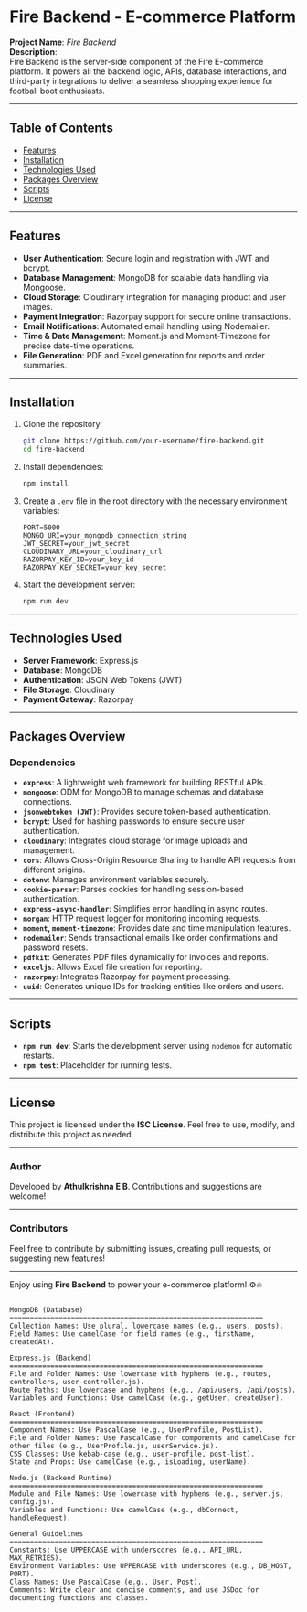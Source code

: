 
# **Fire Backend - E-commerce Platform**  
**Project Name**: *Fire Backend*  
**Description**:  
Fire Backend is the server-side component of the Fire E-commerce platform. It powers all the backend logic, APIs, database interactions, and third-party integrations to deliver a seamless shopping experience for football boot enthusiasts.

---

## **Table of Contents**  
- [Features](#features)  
- [Installation](#installation)  
- [Technologies Used](#technologies-used)  
- [Packages Overview](#packages-overview)  
- [Scripts](#scripts)  
- [License](#license)

---

## **Features**  
- **User Authentication**: Secure login and registration with JWT and bcrypt.  
- **Database Management**: MongoDB for scalable data handling via Mongoose.  
- **Cloud Storage**: Cloudinary integration for managing product and user images.  
- **Payment Integration**: Razorpay support for secure online transactions.  
- **Email Notifications**: Automated email handling using Nodemailer.  
- **Time & Date Management**: Moment.js and Moment-Timezone for precise date-time operations.  
- **File Generation**: PDF and Excel generation for reports and order summaries.

---

## **Installation**  
1. Clone the repository:  
   ```bash  
   git clone https://github.com/your-username/fire-backend.git  
   cd fire-backend  
   ```  
2. Install dependencies:  
   ```bash  
   npm install  
   ```  
3. Create a `.env` file in the root directory with the necessary environment variables:  
   ```plaintext  
   PORT=5000  
   MONGO_URI=your_mongodb_connection_string  
   JWT_SECRET=your_jwt_secret  
   CLOUDINARY_URL=your_cloudinary_url  
   RAZORPAY_KEY_ID=your_key_id  
   RAZORPAY_KEY_SECRET=your_key_secret  
   ```  
4. Start the development server:  
   ```bash  
   npm run dev  
   ```

---

## **Technologies Used**  
- **Server Framework**: Express.js  
- **Database**: MongoDB  
- **Authentication**: JSON Web Tokens (JWT)  
- **File Storage**: Cloudinary  
- **Payment Gateway**: Razorpay

---

## **Packages Overview**  

### **Dependencies**  
- **`express`**: A lightweight web framework for building RESTful APIs.  
- **`mongoose`**: ODM for MongoDB to manage schemas and database connections.  
- **`jsonwebtoken (JWT)`**: Provides secure token-based authentication.  
- **`bcrypt`**: Used for hashing passwords to ensure secure user authentication.  
- **`cloudinary`**: Integrates cloud storage for image uploads and management.  
- **`cors`**: Allows Cross-Origin Resource Sharing to handle API requests from different origins.  
- **`dotenv`**: Manages environment variables securely.  
- **`cookie-parser`**: Parses cookies for handling session-based authentication.  
- **`express-async-handler`**: Simplifies error handling in async routes.  
- **`morgan`**: HTTP request logger for monitoring incoming requests.  
- **`moment`, `moment-timezone`**: Provides date and time manipulation features.  
- **`nodemailer`**: Sends transactional emails like order confirmations and password resets.  
- **`pdfkit`**: Generates PDF files dynamically for invoices and reports.  
- **`exceljs`**: Allows Excel file creation for reporting.  
- **`razorpay`**: Integrates Razorpay for payment processing.  
- **`uuid`**: Generates unique IDs for tracking entities like orders and users.

---

## **Scripts**  
- **`npm run dev`**: Starts the development server using `nodemon` for automatic restarts.  
- **`npm test`**: Placeholder for running tests.

---

## **License**  
This project is licensed under the **ISC License**. Feel free to use, modify, and distribute this project as needed.

---

### **Author**  
Developed by **Athulkrishna E B**. Contributions and suggestions are welcome!

---

### **Contributors**  
Feel free to contribute by submitting issues, creating pull requests, or suggesting new features!  

---

Enjoy using **Fire Backend** to power your e-commerce platform! ⚙️🔥
```

MongoDB (Database)
==============================================================
Collection Names: Use plural, lowercase names (e.g., users, posts).
Field Names: Use camelCase for field names (e.g., firstName, createdAt).

Express.js (Backend)
==============================================================
File and Folder Names: Use lowercase with hyphens (e.g., routes, controllers, user-controller.js).
Route Paths: Use lowercase and hyphens (e.g., /api/users, /api/posts).
Variables and Functions: Use camelCase (e.g., getUser, createUser).

React (Frontend)
==============================================================
Component Names: Use PascalCase (e.g., UserProfile, PostList).
File and Folder Names: Use PascalCase for components and camelCase for other files (e.g., UserProfile.js, userService.js).
CSS Classes: Use kebab-case (e.g., user-profile, post-list).
State and Props: Use camelCase (e.g., isLoading, userName).

Node.js (Backend Runtime)
==============================================================
Module and File Names: Use lowercase with hyphens (e.g., server.js, config.js).
Variables and Functions: Use camelCase (e.g., dbConnect, handleRequest).

General Guidelines
==============================================================
Constants: Use UPPERCASE with underscores (e.g., API_URL, MAX_RETRIES).
Environment Variables: Use UPPERCASE with underscores (e.g., DB_HOST, PORT).
Class Names: Use PascalCase (e.g., User, Post).
Comments: Write clear and concise comments, and use JSDoc for documenting functions and classes.